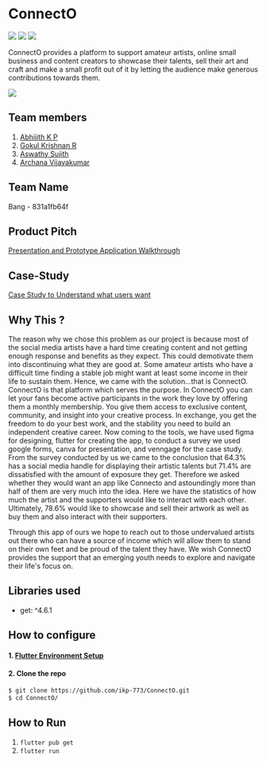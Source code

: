 
# ConnectO

![](https://img.shields.io/badge/CONTRIBUTORS-4-brightgreen?color=green&style=for-the-badge) 
![](https://img.shields.io/github/languages/top/ikp-773/ConnectO?style=for-the-badge) 
![](https://img.shields.io/github/languages/code-size/ikp-773/Connecto?color=orange&style=for-the-badge) 

ConnectO provides a platform to support amateur artists, online small business and content creators to showcase their talents, sell their art and craft and make a small profit out of it by letting the audience make generous contributions towards them.

[![](https://img.shields.io/badge/APK-ConnectO-brightgreen?color=purple&style=for-the-badge)](https://drive.google.com/file/d/1JXxPOr40lmzdkGTT5bufVmg8VdcRAB5n/view?usp=sharing)

## Team members
1. [Abhijith K P](https://github.com/ikp-773)
2. [Gokul Krishnan R](https://github.com/GokulKR01)
3. [Aswathy Sujith](https://github.com/aswathy-sujith)
4. [Archana Vijayakumar](https://github.com/a3-xyz)

## Team Name
 Bang - 831a1fb64f
 
## Product Pitch

[Presentation and Prototype Application Walkthrough](https://drive.google.com/file/d/10kvDKtxX8sNkzMuFAzdBrE0az-mOygyi/view?usp=sharing)

## Case-Study

[Case Study to Understand what users want](https://venngage.net/ps/INFrzHevS8/connecto-case-study)

## Why This ?

The reason why we chose this problem as our project is because 	most of the social media artists have a hard time creating content and not getting enough response and benefits as they expect. This could demotivate them into discontinuing what they are good at. Some amateur artists who have a difficult time finding a stable job might want at least some income in their life to sustain them.
Hence, we came with the solution…that is ConnectO. ConnectO is that platform which serves the purpose. In ConnectO you can let your fans become active participants in the work they love by offering them a monthly membership. You give them access to exclusive content, community, and insight into your creative process. In exchange, you get the freedom to do your best work, and the stability you need to build an independent creative career.
Now coming to the tools, we have used figma for designing, flutter for creating the app, to conduct a survey we used google forms, canva for presentation, and venngage for the case study.
From the survey conducted by us we came to the conclusion that 64.3% has a social media handle for displaying their artistic talents but 71.4% are dissatisfied with the amount of exposure they get.
Therefore we asked whether they would want an app like Connecto and astoundingly more than half of them are very much into the idea.
Here we have the statistics of how much the artist and the supporters would like to interact with each other.
Ultimately, 78.6% would like to showcase and sell their artwork as well as buy them and also interact with their supporters. 

Through this app of ours we hope to reach out to those undervalued artists out there who can have a source of income which will allow them to stand on their own feet and be proud of the talent they have. We wish ConnectO provides the support that an emerging youth needs to explore and navigate their life's focus on.

## Libraries used
-   get: ^4.6.1

## How to configure

#### 1. [Flutter Environment Setup](https://flutter.dev/docs/get-started/install)

#### 2. Clone the repo

```sh
$ git clone https://github.com/ikp-773/ConnectO.git
$ cd ConnectO/
```

## How to Run

1. `flutter pub get`
2. `flutter run`
